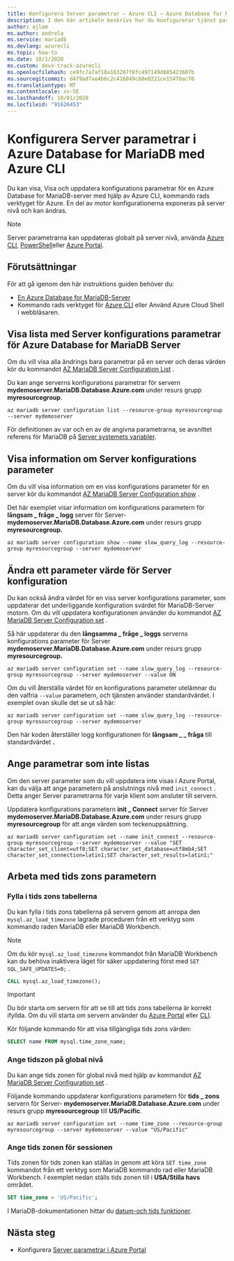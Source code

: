 ```yaml
---
title: Konfigurera Server parametrar – Azure CLI – Azure Database for MariaDB
description: I den här artikeln beskrivs hur du konfigurerar tjänst parametrarna i Azure Database for MariaDB med hjälp av kommando rads verktyget för Azure CLI.
author: ajlam
ms.author: andrela
ms.service: mariadb
ms.devlang: azurecli
ms.topic: how-to
ms.date: 10/1/2020
ms.custom: devx-track-azurecli
ms.openlocfilehash: ce9fc7a7af18a163207f8fc497149d885423607b
ms.sourcegitcommit: d479ad7ae4b6c2c416049cb0e0221ce15470acf6
ms.translationtype: MT
ms.contentlocale: sv-SE
ms.lasthandoff: 10/01/2020
ms.locfileid: "91626453"
---
```

# <a name="configure-server-parameters-in-azure-database-for-mariadb-using-the-azure-cli"></a>Konfigurera Server parametrar i Azure Database for MariaDB med Azure CLI
Du kan visa, Visa och uppdatera konfigurations parametrar för en Azure Database for MariaDB-server med hjälp av Azure CLI, kommando rads verktyget för Azure. En del av motor konfigurationerna exponeras på server nivå och kan ändras.

>[!Note]
> Server parametrarna kan uppdateras globalt på server nivå, använda [Azure CLI](./howto-configure-server-parameters-cli.md), [PowerShell](./howto-configure-server-parameters-using-powershell.md)eller [Azure Portal](./howto-server-parameters.md).

## <a name="prerequisites"></a>Förutsättningar
För att gå igenom den här instruktions guiden behöver du:
- [En Azure Database for MariaDB-Server](quickstart-create-mariadb-server-database-using-azure-cli.md)
- Kommando rads verktyget för [Azure CLI](/cli/azure/install-azure-cli) eller Använd Azure Cloud Shell i webbläsaren.

## <a name="list-server-configuration-parameters-for-azure-database-for-mariadb-server"></a>Visa lista med Server konfigurations parametrar för Azure Database for MariaDB Server
Om du vill visa alla ändrings bara parametrar på en server och deras värden kör du kommandot [AZ MariaDB Server Configuration List](/cli/azure/mariadb/server/configuration#az-mariadb-server-configuration-list) .

Du kan ange serverns konfigurations parametrar för servern **mydemoserver.MariaDB.Database.Azure.com** under resurs grupp **myresourcegroup**.
```azurecli-interactive
az mariadb server configuration list --resource-group myresourcegroup --server mydemoserver
```

För definitionen av var och en av de angivna parametrarna, se avsnittet referens för MariaDB på [Server systemets variabler](https://mariadb.com/kb/en/library/server-system-variables/).

## <a name="show-server-configuration-parameter-details"></a>Visa information om Server konfigurations parameter
Om du vill visa information om en viss konfigurations parameter för en server kör du kommandot [AZ MariaDB Server Configuration show](/cli/azure/mariadb/server/configuration#az-mariadb-server-configuration-show) .

Det här exemplet visar information om konfigurations parametern för **långsam \_ fråge \_ logg** server för Server- **mydemoserver.MariaDB.Database.Azure.com** under resurs grupp **myresourcegroup.**
```azurecli-interactive
az mariadb server configuration show --name slow_query_log --resource-group myresourcegroup --server mydemoserver
```

## <a name="modify-a-server-configuration-parameter-value"></a>Ändra ett parameter värde för Server konfiguration
Du kan också ändra värdet för en viss server konfigurations parameter, som uppdaterar det underliggande konfiguration svärdet för MariaDB-Server motorn. Om du vill uppdatera konfigurationen använder du kommandot [AZ MariaDB Server Configuration set](/cli/azure/mariadb/server/configuration#az-mariadb-server-configuration-set) . 

Så här uppdaterar du den **långsamma \_ fråge \_ loggs** serverns konfigurations parameter för Server **mydemoserver.MariaDB.Database.Azure.com** under resurs grupp **myresourcegroup.**
```azurecli-interactive
az mariadb server configuration set --name slow_query_log --resource-group myresourcegroup --server mydemoserver --value ON
```

Om du vill återställa värdet för en konfigurations parameter utelämnar du den valfria `--value` parametern, och tjänsten använder standardvärdet. I exemplet ovan skulle det se ut så här:
```azurecli-interactive
az mariadb server configuration set --name slow_query_log --resource-group myresourcegroup --server mydemoserver
```

Den här koden återställer logg konfigurationen för **långsam \_ \_ fråga** till standardvärdet **.** 

## <a name="setting-parameters-not-listed"></a>Ange parametrar som inte listas
Om den server parameter som du vill uppdatera inte visas i Azure Portal, kan du välja att ange parametern på anslutnings nivå med `init_connect` . Detta anger Server parametrarna för varje klient som ansluter till servern. 

Uppdatera konfigurations parametern **init \_ Connect** server för Server **mydemoserver.MariaDB.Database.Azure.com** under resurs grupp **myresourcegroup** för att ange värden som teckenuppsättning.
```azurecli-interactive
az mariadb server configuration set --name init_connect --resource-group myresourcegroup --server mydemoserver --value "SET character_set_client=utf8;SET character_set_database=utf8mb4;SET character_set_connection=latin1;SET character_set_results=latin1;"
```

## <a name="working-with-the-time-zone-parameter"></a>Arbeta med tids zons parametern

### <a name="populating-the-time-zone-tables"></a>Fylla i tids zons tabellerna

Du kan fylla i tids zons tabellerna på servern genom att anropa den `mysql.az_load_timezone` lagrade proceduren från ett verktyg som kommando raden MariaDB eller MariaDB Workbench.

> [!NOTE]
> Om du kör `mysql.az_load_timezone` kommandot från MariaDB Workbench kan du behöva inaktivera läget för säker uppdatering först med `SET SQL_SAFE_UPDATES=0;` .

```sql
CALL mysql.az_load_timezone();
```

> [!IMPORTANT]
> Du bör starta om servern för att se till att tids zons tabellerna är korrekt ifyllda. Om du vill starta om servern använder du [Azure Portal](howto-restart-server-portal.md) eller [CLI](howto-restart-server-cli.md).

Kör följande kommando för att visa tillgängliga tids zons värden:

```sql
SELECT name FROM mysql.time_zone_name;
```

### <a name="setting-the-global-level-time-zone"></a>Ange tidszon på global nivå

Du kan ange tids zonen för global nivå med hjälp av kommandot [AZ MariaDB Server Configuration set](/cli/azure/mariadb/server/configuration#az-mariadb-server-configuration-set) .

Följande kommando uppdaterar konfigurations parametern för **tids \_ zons** servern för Server- **mydemoserver.MariaDB.Database.Azure.com** under resurs grupp **myresourcegroup** till **US/Pacific**.

```azurecli-interactive
az mariadb server configuration set --name time_zone --resource-group myresourcegroup --server mydemoserver --value "US/Pacific"
```

### <a name="setting-the-session-level-time-zone"></a>Ange tids zonen för sessionen

Tids zonen för tids zonen kan ställas in genom att köra `SET time_zone` kommandot från ett verktyg som MariaDB kommando rad eller MariaDB Workbench. I exemplet nedan ställs tids zonen till i **USA/Stilla havs** området.  

```sql
SET time_zone = 'US/Pacific';
```

I MariaDB-dokumentationen hittar du [datum-och tids funktioner](https://mariadb.com/kb/en/library/date-time-functions/).

## <a name="next-steps"></a>Nästa steg

- Konfigurera [Server parametrar i Azure Portal](howto-server-parameters.md)
